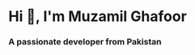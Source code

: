 <h1 align="left">Hi 👋, I'm Muzamil Ghafoor</h1>
<h3 align="left">A passionate developer from Pakistan</h3>
